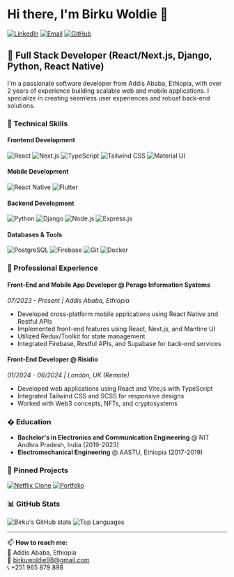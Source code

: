 # Hi there, I'm Birku Woldie 👋

[![LinkedIn](https://img.shields.io/badge/LinkedIn-0077B5?style=for-the-badge&logo=linkedin&logoColor=white)](https://www.linkedin.com/in/birku-woldie/)
[![Email](https://img.shields.io/badge/Gmail-D14836?style=for-the-badge&logo=gmail&logoColor=white)](mailto:birkuwoldie98@gmail.com)
[![GitHub](https://img.shields.io/badge/GitHub-100000?style=for-the-badge&logo=github&logoColor=white)](https://github.com/birkuwoldie)

## 🚀 Full Stack Developer (React/Next.js, Django, Python, React Native)

I'm a passionate software developer from Addis Ababa, Ethiopia, with over 2 years of experience building scalable web and mobile applications. I specialize in creating seamless user experiences and robust back-end solutions.

### 🔧 Technical Skills

#### Frontend Development
![React](https://img.shields.io/badge/React-20232A?style=for-the-badge&logo=react&logoColor=61DAFB)
![Next.js](https://img.shields.io/badge/Next.js-000000?style=for-the-badge&logo=nextdotjs&logoColor=white)
![TypeScript](https://img.shields.io/badge/TypeScript-007ACC?style=for-the-badge&logo=typescript&logoColor=white)
![Tailwind CSS](https://img.shields.io/badge/Tailwind_CSS-38B2AC?style=for-the-badge&logo=tailwind-css&logoColor=white)
![Material UI](https://img.shields.io/badge/Material--UI-0081CB?style=for-the-badge&logo=material-ui&logoColor=white)

#### Mobile Development
![React Native](https://img.shields.io/badge/React_Native-20232A?style=for-the-badge&logo=react&logoColor=61DAFB)
![Flutter](https://img.shields.io/badge/Flutter-02569B?style=for-the-badge&logo=flutter&logoColor=white)

#### Backend Development
![Python](https://img.shields.io/badge/Python-3776AB?style=for-the-badge&logo=python&logoColor=white)
![Django](https://img.shields.io/badge/Django-092E20?style=for-the-badge&logo=django&logoColor=white)
![Node.js](https://img.shields.io/badge/Node.js-339933?style=for-the-badge&logo=nodedotjs&logoColor=white)
![Express.js](https://img.shields.io/badge/Express.js-000000?style=for-the-badge&logo=express&logoColor=white)

#### Databases & Tools
![PostgreSQL](https://img.shields.io/badge/PostgreSQL-316192?style=for-the-badge&logo=postgresql&logoColor=white)
![Firebase](https://img.shields.io/badge/Firebase-FFCA28?style=for-the-badge&logo=firebase&logoColor=black)
![Git](https://img.shields.io/badge/Git-F05032?style=for-the-badge&logo=git&logoColor=white)
![Docker](https://img.shields.io/badge/Docker-2496ED?style=for-the-badge&logo=docker&logoColor=white)

### 💼 Professional Experience

#### **Front-End and Mobile App Developer** @ Perago Information Systems
_07/2023 - Present | Addis Ababa, Ethiopia_
- Developed cross-platform mobile applications using React Native and Restful APIs
- Implemented front-end features using React, Next.js, and Mantine UI
- Utilized Redux/Toolkit for state management
- Integrated Firebase, Restful APIs, and Supabase for back-end services

#### **Front-End Developer** @ Risidio
_01/2024 - 06/2024 | London, UK (Remote)_
- Developed web applications using React and Vite.js with TypeScript
- Integrated Tailwind CSS and SCSS for responsive designs
- Worked with Web3 concepts, NFTs, and cryptosystems

### � Education
- **Bachelor's in Electronics and Communication Engineering** @ NIT Andhra Pradesh, India (2019-2023)
- **Electromechanical Engineering** @ AASTU, Ethiopia (2017-2019)

### 📌 Pinned Projects

[![Netflix Clone](https://github-readme-stats.vercel.app/api/pin/?username=birkuwoldie&repo=netflix&theme=radical)](https://github.com/birkuwoldie/netflix)
[![Portfolio](https://github-readme-stats.vercel.app/api/pin/?username=birkuwoldie&repo=portfolio&theme=radical)](https://github.com/birkuwoldie/portfolio)

### 📊 GitHub Stats

![Birku's GitHub stats](https://github-readme-stats.vercel.app/api?username=birkuwoldie&show_icons=true&theme=radical)
![Top Languages](https://github-readme-stats.vercel.app/api/top-langs/?username=birkuwoldie&layout=compact&theme=radical)

---

📫 **How to reach me:**  
📍 Addis Ababa, Ethiopia  
📧 birkuwoldie98@gmail.com  
📞 +251 965 879 898
